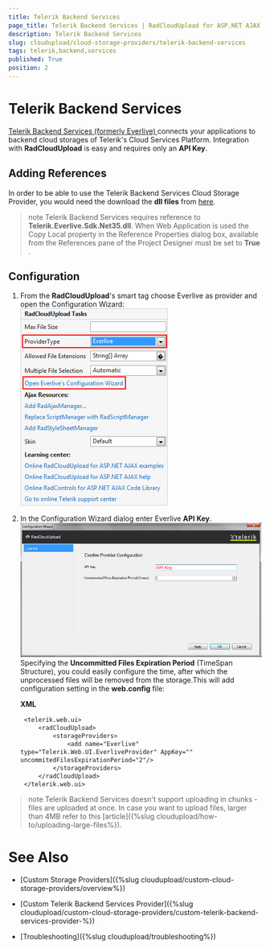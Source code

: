 ```yaml
---
title: Telerik Backend Services
page_title: Telerik Backend Services | RadCloudUpload for ASP.NET AJAX Documentation
description: Telerik Backend Services
slug: cloudupload/cloud-storage-providers/telerik-backend-services
tags: telerik,backend,services
published: True
position: 2
---
```


# Telerik Backend Services



[ Telerik Backend Services (formerly Everlive) ](http://www.telerik.com/backend-services) connects your applications to backend cloud storages of Telerik's Cloud Services Platform. Integration with **RadCloudUpload** is easy and requires only an **API Key**.

## Adding References

In order to be able to use the Telerik Backend Services Cloud Storage Provider, you would need the download the **dll files** from [here](https://bs-static.cdn.telerik.com/sdk/latest/windows/EverliveSDK.Windows.Net35.zip).

>note Telerik Backend Services requires reference to **Telerik.Everlive.Sdk.Net35.dll**.
>When Web Application is used the Copy Local property in the Reference Properties dialog box, available from the References pane of the Project Designer must be set to **True** .
>


## Configuration



1. From the **RadCloudUpload**'s smart tag choose Everlive as provider and open the Configuration Wizard: ![cloudupload-everlive](images/cloudupload-everlive.png)

1. In the Configuration Wizard dialog enter Everlive **API Key**. ![cloudupload-everlive-configuration](images/cloudupload-everlive-configuration.png)Specifying the **Uncommitted Files Expiration Period** (TimeSpan Structure), you could easily configure the time, after which the unprocessed files will be removed from the storage.This will add configuration setting in the **web.config** file:

	**XML**
	
		<telerik.web.ui>
			<radCloudUpload>
				<storageProviders>
					<add name="Everlive" type="Telerik.Web.UI.EverliveProvider" AppKey="" uncommitedFilesExpirationPeriod="2"/>
				</storageProviders>
			</radCloudUpload>
		</telerik.web.ui>


>note Telerik Backend Services doesn't support uploading in chunks - files are uploaded at once. In case you want to upload files, larger than 4MB refer to this [article]({%slug cloudupload/how-to/uploading-large-files%}).
>


# See Also

 * [Custom Storage Providers]({%slug cloudupload/custom-cloud-storage-providers/overview%})

 * [Custom Telerik Backend Services Provider]({%slug cloudupload/custom-cloud-storage-providers/custom-telerik-backend-services-provider-%})

 * [Troubleshooting]({%slug cloudupload/troubleshooting%})

